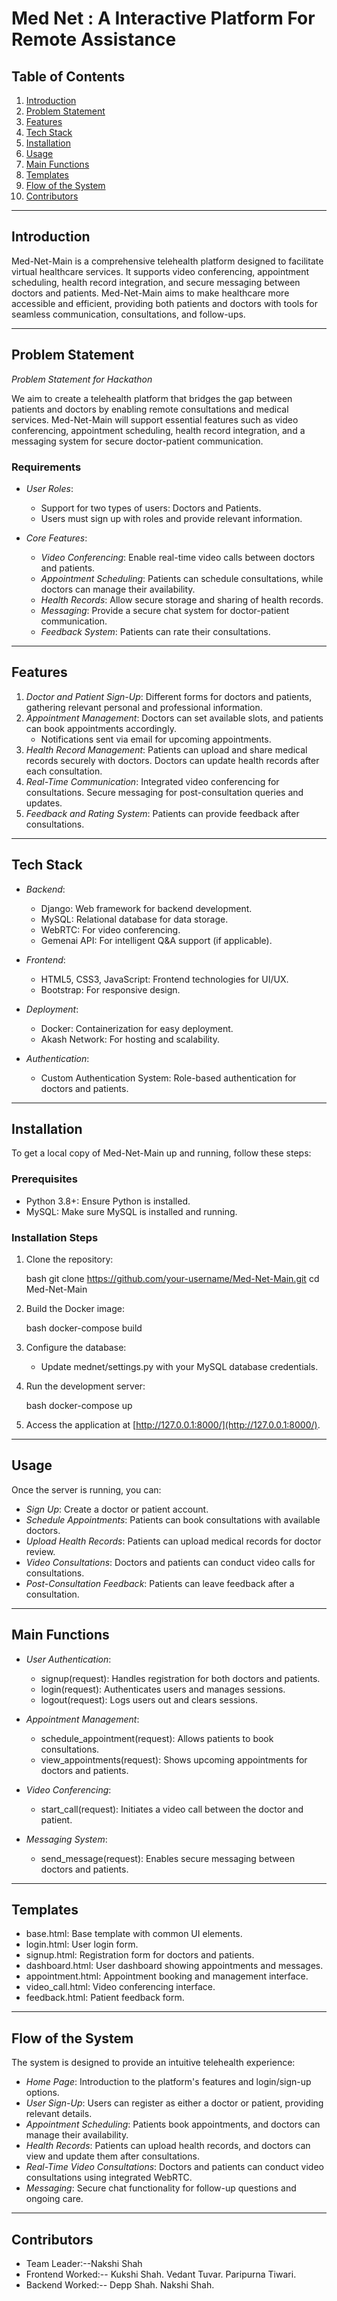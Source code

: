 # Med Net : A Interactive Platform For Remote Assistance


## Table of Contents
1. [Introduction](#introduction)
2. [Problem Statement](#problem-statement)
3. [Features](#features)
4. [Tech Stack](#tech-stack)
5. [Installation](#installation)
6. [Usage](#usage)
7. [Main Functions](#main-functions)
8. [Templates](#templates)
9. [Flow of the System](#flow-of-the-system)
10. [Contributors](#contributors)

---

## Introduction
Med-Net-Main is a comprehensive telehealth platform designed to facilitate virtual healthcare services. It supports video conferencing, appointment scheduling, health record integration, and secure messaging between doctors and patients. Med-Net-Main aims to make healthcare more accessible and efficient, providing both patients and doctors with tools for seamless communication, consultations, and follow-ups.

---

## Problem Statement
*Problem Statement for Hackathon*

We aim to create a telehealth platform that bridges the gap between patients and doctors by enabling remote consultations and medical services. Med-Net-Main will support essential features such as video conferencing, appointment scheduling, health record integration, and a messaging system for secure doctor-patient communication.

### Requirements
- *User Roles*:
  - Support for two types of users: Doctors and Patients.
  - Users must sign up with roles and provide relevant information.

- *Core Features*:
  - *Video Conferencing*: Enable real-time video calls between doctors and patients.
  - *Appointment Scheduling*: Patients can schedule consultations, while doctors can manage their availability.
  - *Health Records*: Allow secure storage and sharing of health records.
  - *Messaging*: Provide a secure chat system for doctor-patient communication.
  - *Feedback System*: Patients can rate their consultations.

---

## Features
1. *Doctor and Patient Sign-Up*: Different forms for doctors and patients, gathering relevant personal and professional information.
2. *Appointment Management*: Doctors can set available slots, and patients can book appointments accordingly.
   - Notifications sent via email for upcoming appointments.
3. *Health Record Management*: Patients can upload and share medical records securely with doctors. Doctors can update health records after each consultation.
4. *Real-Time Communication*: Integrated video conferencing for consultations. Secure messaging for post-consultation queries and updates.
5. *Feedback and Rating System*: Patients can provide feedback after consultations.

---

## Tech Stack

- *Backend*: 
  - Django: Web framework for backend development.
  - MySQL: Relational database for data storage.
  - WebRTC: For video conferencing.
  - Gemenai API: For intelligent Q&A support (if applicable).

- *Frontend*: 
  - HTML5, CSS3, JavaScript: Frontend technologies for UI/UX.
  - Bootstrap: For responsive design.

- *Deployment*:
  - Docker: Containerization for easy deployment.
  - Akash Network: For hosting and scalability.

- *Authentication*:
  - Custom Authentication System: Role-based authentication for doctors and patients.

---

## Installation

To get a local copy of Med-Net-Main up and running, follow these steps:

### Prerequisites
- Python 3.8+: Ensure Python is installed.
- MySQL: Make sure MySQL is installed and running.

### Installation Steps
1. Clone the repository:

    bash
    git clone https://github.com/your-username/Med-Net-Main.git
    cd Med-Net-Main
    

2. Build the Docker image:

    bash
    docker-compose build
    

3. Configure the database:
   - Update mednet/settings.py with your MySQL database credentials.

4. Run the development server:

    bash
    docker-compose up
    

5. Access the application at [http://127.0.0.1:8000/](http://127.0.0.1:8000/).

---

## Usage

Once the server is running, you can:

- *Sign Up*: Create a doctor or patient account.
- *Schedule Appointments*: Patients can book consultations with available doctors.
- *Upload Health Records*: Patients can upload medical records for doctor review.
- *Video Consultations*: Doctors and patients can conduct video calls for consultations.
- *Post-Consultation Feedback*: Patients can leave feedback after a consultation.

---

## Main Functions

- *User Authentication*:
  - signup(request): Handles registration for both doctors and patients.
  - login(request): Authenticates users and manages sessions.
  - logout(request): Logs users out and clears sessions.

- *Appointment Management*:
  - schedule_appointment(request): Allows patients to book consultations.
  - view_appointments(request): Shows upcoming appointments for doctors and patients.

- *Video Conferencing*:
  - start_call(request): Initiates a video call between the doctor and patient.

- *Messaging System*:
  - send_message(request): Enables secure messaging between doctors and patients.

---

## Templates

- base.html: Base template with common UI elements.
- login.html: User login form.
- signup.html: Registration form for doctors and patients.
- dashboard.html: User dashboard showing appointments and messages.
- appointment.html: Appointment booking and management interface.
- video_call.html: Video conferencing interface.
- feedback.html: Patient feedback form.

---

## Flow of the System

The system is designed to provide an intuitive telehealth experience:

- *Home Page*: Introduction to the platform's features and login/sign-up options.
- *User Sign-Up*: Users can register as either a doctor or patient, providing relevant details.
- *Appointment Scheduling*: Patients book appointments, and doctors can manage their availability.
- *Health Records*: Patients can upload health records, and doctors can view and update them after consultations.
- *Real-Time Video Consultations*: Doctors and patients can conduct video consultations using integrated WebRTC.
- *Messaging*: Secure chat functionality for follow-up questions and ongoing care.

---

## Contributors

- Team Leader:--Nakshi Shah
- Frontend Worked:--
  Kukshi Shah.
  Vedant Tuvar.
  Paripurna Tiwari.
- Backend Worked:--
  Depp Shah.
  Nakshi Shah.
